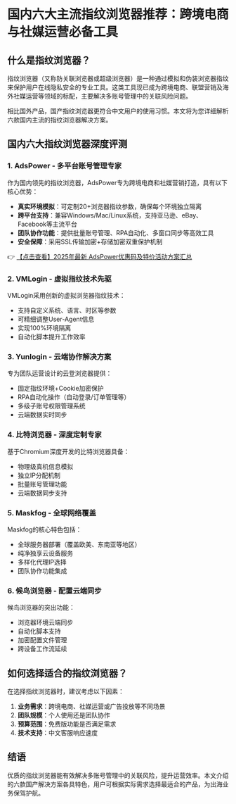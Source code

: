 # 国内六大主流指纹浏览器推荐：跨境电商与社媒运营必备工具

## 什么是指纹浏览器？

指纹浏览器（又称防关联浏览器或超级浏览器）是一种通过模拟和伪装浏览器指纹来保护用户在线隐私安全的专业工具。这类工具现已成为跨境电商、联盟营销及海外社媒运营等领域的标配，主要解决多账号管理中的关联风险问题。

相比国外产品，国产指纹浏览器更符合中文用户的使用习惯。本文将为您详细解析六款国内主流的指纹浏览器解决方案。

## 国内六大指纹浏览器深度评测

### 1. AdsPower - 多平台账号管理专家

作为国内领先的指纹浏览器，AdsPower专为跨境电商和社媒营销打造，具有以下核心优势：

- **真实环境模拟**：可定制20+浏览器指纹参数，确保每个环境独立隔离
- **跨平台支持**：兼容Windows/Mac/Linux系统，支持亚马逊、eBay、Facebook等主流平台
- **团队协作功能**：提供批量账号管理、RPA自动化、多窗口同步等高效工具
- **安全保障**：采用SSL传输加密+存储加密双重保护机制

👉 [【点击查看】2025年最新 AdsPower优惠码及特价活动方案汇总](https://bit.ly/adspower_free)

### 2. VMLogin - 虚拟指纹技术先驱

VMLogin采用创新的虚拟浏览器指纹技术：

- 支持自定义系统、语言、时区等参数
- 可精细调整User-Agent信息
- 实现100%环境隔离
- 自动化脚本提升工作效率

### 3. Yunlogin - 云端协作解决方案

专为团队运营设计的云登浏览器提供：

- 固定指纹环境+Cookie加密保护
- RPA自动化操作（自动登录/订单管理等）
- 多级子账号权限管理系统
- 云端数据实时同步

### 4. 比特浏览器 - 深度定制专家

基于Chromium深度开发的比特浏览器具备：

- 物理级真机信息模拟
- 独立IP分配机制
- 批量账号管理功能
- 云端数据同步支持

### 5. Maskfog - 全球网络覆盖

Maskfog的核心特色包括：

- 全球服务器部署（覆盖欧美、东南亚等地区）
- 纯净独享云设备服务
- 多样化代理IP选择
- 团队协作功能集成

### 6. 候鸟浏览器 - 配置云端同步

候鸟浏览器的突出功能：

- 浏览器环境云端同步
- 自动化脚本支持
- 加密配置文件管理
- 跨设备工作流延续

## 如何选择适合的指纹浏览器？

在选择指纹浏览器时，建议考虑以下因素：

1. **业务需求**：跨境电商、社媒运营或广告投放等不同场景
2. **团队规模**：个人使用还是团队协作
3. **预算范围**：免费版功能是否满足需求
4. **技术支持**：中文客服响应速度

## 结语

优质的指纹浏览器能有效解决多账号管理中的关联风险，提升运营效率。本文介绍的六款国产解决方案各具特色，用户可根据实际需求选择最适合的产品，为出海业务保驾护航。